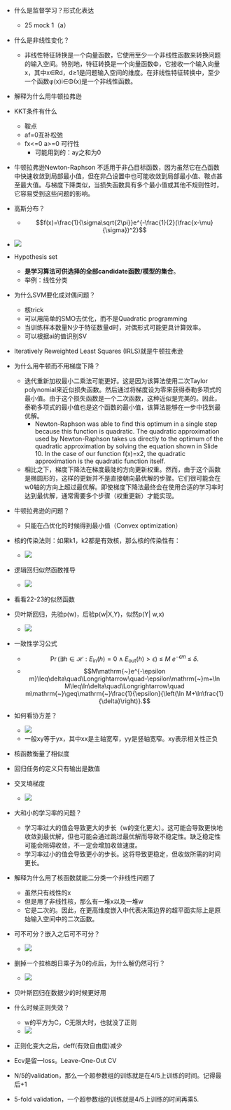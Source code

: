 - 什么是监督学习？形式化表达
	- 25 mock 1（a）
- 什么是非线性变化？
	- 非线性特征转换是一个向量函数，它使用至少一个非线性函数来转换问题的输入空间。特别地，特征转换是一个向量函数Φ，它接收一个输入向量x，其中x∈Rd，d≥1是问题输入空间的维度。在非线性特征转换中，至少一个函数φ(x)i∈Φ(x)是一个非线性函数。
- 解释为什么用牛顿拉弗逊
- KKT条件有什么
	- 鞍点
	- af=0互补松弛
	- fx<=0 a>=0 可行性
		- 可能用到的：ay之和为0
- 牛顿拉弗逊Newton-Raphson 不适用于非凸目标函数，因为虽然它在凸函数中快速收敛到局部最小值，但在非凸设置中也可能收敛到局部最小值、鞍点甚至最大值。与梯度下降类似，当损失函数具有多个最小值或其他不规则性时，它容易受到这些问题的影响。
- 高斯分布？
	- $$f(x)=\frac{1}{\sigma\sqrt{2\pi}}e^{-\frac{1}{2}(\frac{x-\mu}{\sigma})^2}$$
- ![](assets/Pasted%20image%2020250509194238.webp)
- Hypothesis set
	- **是学习算法可供选择的全部candidate函数/模型的集合**。
	- 举例：线性分类
- 为什么SVM要化成对偶问题？
	- 核trick
	- 可以用简单的SMO去优化，而不是Quadratic programming
	- 当训练样本数量N少于特征数量d时，对偶形式可能更具计算效率。
	- 可以根据ai的值识别SV
- Iteratively Reweighted Least Squares (IRLS)就是牛顿拉弗逊
- 为什么用牛顿而不用梯度下降？
	- 迭代重新加权最小二乘法可能更好。这是因为该算法使用二次Taylor polynomial来近似损失函数。然后通过将梯度设为零来获得泰勒多项式的最小值。由于这个损失函数是一个二次函数，这种近似是完美的。因此，泰勒多项式的最小值也是这个函数的最小值，该算法能够在一步中找到最优解。
		- Newton-Raphson was able to find this optimum in a single step because this function is quadratic. The quadratic approximation used by Newton-Raphson takes us directly to the optimum of the quadratic approximation by solving the equation shown in Slide 10. In the case of our function f(x)=x2, the quadratic approximation is the quadratic function itself.
	- 相比之下，梯度下降法在梯度最陡的方向更新权重。然而，由于这个函数是椭圆形的，这样的更新并不是直接朝向最优解的步骤。它们很可能会在w0轴的方向上超过最优解。即使梯度下降法最终会在使用合适的学习率时达到最优解，通常需要多个步骤（权重更新）才能实现。
- 牛顿拉弗逊的问题？
	- 只能在凸优化的时候得到最小值（Convex optimization）
- 核的传染法则：如果k1，k2都是有效核，那么核的传染性有：
	- ![](assets/Pasted%20image%2020250509212259.webp)
- 逻辑回归似然函数推导
	- ![](assets/Pasted%20image%2020250509213436.webp)
- 看看22-23的似然函数
- 贝叶斯回归，先验p(w)，后验p(w|X,Y)，似然p(Y| w,x)
	- ![](assets/771BDFB5-8791-4B44-A4C7-55E637F2B103.webp)
- 一致性学习公式
	- $$\Pr\left(\exists h\in\mathcal{H}:E_{\mathrm{in}}(h)=0\wedge E_{\mathrm{out}}(h)>\epsilon\right)\mathrm{~\leq~}M\mathrm{~}e^{-\epsilon m}\mathrm{~\leq~}\delta.$$
	- $$M\mathrm{~}e^{-\epsilon m}\leq\delta\quad\Longrightarrow\quad-\epsilon\mathrm{~}m+\ln M\leq\ln\delta\quad\Longrightarrow\quad m\mathrm{~}\geq\mathrm{~}\frac{1}{\epsilon}{\left(\ln M+\ln\frac{1}{\delta}\right)}.$$
- 如何看协方差？
	- ![](assets/Pasted%20image%2020250510104054.webp)
	- 一般xy等于yx，其中xx是主轴宽窄，yy是竖轴宽窄。xy表示相关性正负
- 核函数衡量了相似度
- 回归任务的定义只有输出是数值
- 交叉墒梯度
	- ![](assets/9AB221B9-C7D5-41C6-B431-B827796B93DB.webp)
- 大和小的学习率的问题？
	- 学习率过大的值会导致更大的步长（w的变化更大）。这可能会导致更快地收敛到最优解，但也可能会通过跳过最优解而导致不稳定性。缺乏稳定性可能会阻碍收敛，不一定会增加收敛速度。
	- 学习率过小的值会导致更小的步长。这将导致更稳定，但收敛所需的时间更长。
- 解释为什么用了核函数就能二分类一个非线性问题了
	- 虽然只有线性的x
	- 但是用了非线性核，那么有一堆x以及一堆w
	- 它是二次的。因此，在更高维度嵌入中代表决策边界的超平面实际上是原始输入空间中的二次函数。

- 可不可分？嵌入之后可不可分？
	- ![](assets/Pasted%20image%2020250510201745.webp)
- 删掉一个拉格朗日乘子为0的点后，为什么解仍然可行？
	- ![](assets/Pasted%20image%2020250510204011.webp)
- 贝叶斯回归在数据少的时候更好用
- 什么时候正则失效？
	- w的平方为C，C无限大时，也就没了正则
	- ![](assets/Pasted%20image%2020250510211037.webp)
- 正则化变大之后，deff(有效自由度)减少
- Ecv是留一loss。Leave-One-Out CV
- N/5的validation，那么一个超参数组的训练就是在4/5上训练的时间。记得最后+1
- 5-fold validation，一个超参数组的训练就是4/5上训练的时间再乘5.
